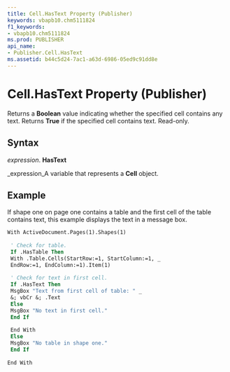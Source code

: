 ```yaml
---
title: Cell.HasText Property (Publisher)
keywords: vbapb10.chm5111824
f1_keywords:
- vbapb10.chm5111824
ms.prod: PUBLISHER
api_name:
- Publisher.Cell.HasText
ms.assetid: b44c5d24-7ac1-a63d-6986-05ed9c91dd8e
---
```



# Cell.HasText Property (Publisher)

Returns a  **Boolean** value indicating whether the specified cell contains any text. Returns **True** if the specified cell contains text. Read-only.


## Syntax

 _expression_. **HasText**

 _expression_A variable that represents a  **Cell** object.


## Example

If shape one on page one contains a table and the first cell of the table contains text, this example displays the text in a message box.


```vb
With ActiveDocument.Pages(1).Shapes(1) 
 
 ' Check for table. 
 If .HasTable Then 
 With .Table.Cells(StartRow:=1, StartColumn:=1, _ 
 EndRow:=1, EndColumn:=1).Item(1) 
 
 ' Check for text in first cell. 
 If .HasText Then 
 MsgBox "Text from first cell of table: " _ 
 &; vbCr &; .Text 
 Else 
 MsgBox "No text in first cell." 
 End If 
 
 End With 
 Else 
 MsgBox "No table in shape one." 
 End If 
 
End With 

```


